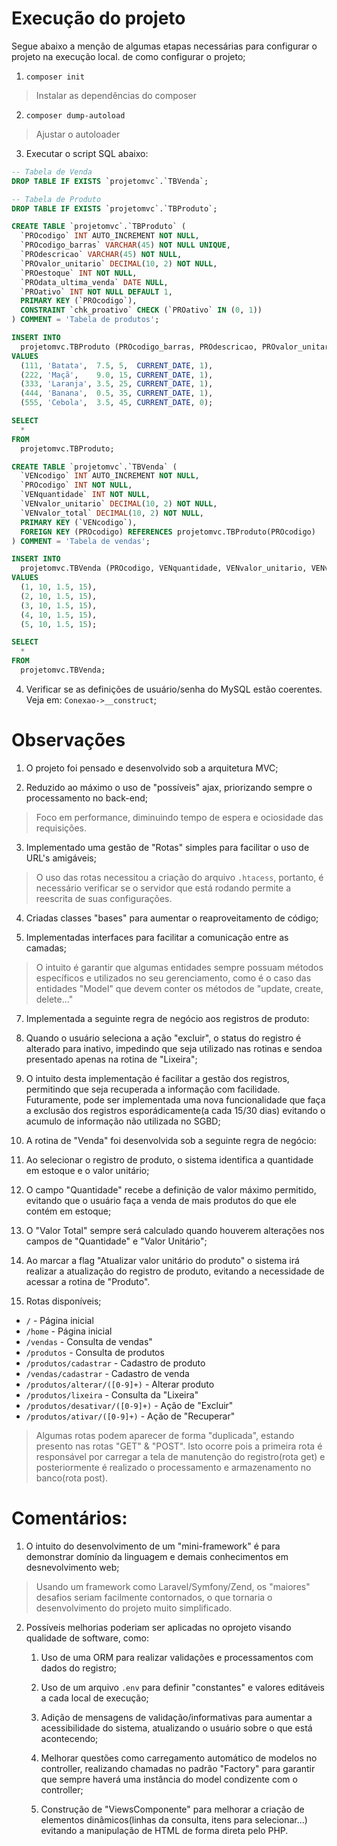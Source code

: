 # Execução do projeto

Segue abaixo a menção de algumas etapas necessárias para configurar o projeto na execução local. de como configurar o projeto;

1. `composer init`
> Instalar as dependências do composer

2. `composer dump-autoload`
> Ajustar o autoloader

3. Executar o script SQL abaixo:

``` SQL
-- Tabela de Venda
DROP TABLE IF EXISTS `projetomvc`.`TBVenda`;

-- Tabela de Produto
DROP TABLE IF EXISTS `projetomvc`.`TBProduto`;

CREATE TABLE `projetomvc`.`TBProduto` (
  `PROcodigo` INT AUTO_INCREMENT NOT NULL,
  `PROcodigo_barras` VARCHAR(45) NOT NULL UNIQUE,
  `PROdescricao` VARCHAR(45) NOT NULL,
  `PROvalor_unitario` DECIMAL(10, 2) NOT NULL,
  `PROestoque` INT NOT NULL,
  `PROdata_ultima_venda` DATE NULL,
  `PROativo` INT NOT NULL DEFAULT 1,
  PRIMARY KEY (`PROcodigo`),
  CONSTRAINT `chk_proativo` CHECK (`PROativo` IN (0, 1))
) COMMENT = 'Tabela de produtos';

INSERT INTO
  projetomvc.TBProduto (PROcodigo_barras, PROdescricao, PROvalor_unitario, PROestoque, PROdata_ultima_venda, PROativo)
VALUES
  (111, 'Batata',  7.5, 5,  CURRENT_DATE, 1),
  (222, 'Maçã',    9.0, 15, CURRENT_DATE, 1),
  (333, 'Laranja', 3.5, 25, CURRENT_DATE, 1),
  (444, 'Banana',  0.5, 35, CURRENT_DATE, 1),
  (555, 'Cebola',  3.5, 45, CURRENT_DATE, 0);

SELECT
  *
FROM
  projetomvc.TBProduto;

CREATE TABLE `projetomvc`.`TBVenda` (
  `VENcodigo` INT AUTO_INCREMENT NOT NULL,
  `PROcodigo` INT NOT NULL,
  `VENquantidade` INT NOT NULL,
  `VENvalor_unitario` DECIMAL(10, 2) NOT NULL,
  `VENvalor_total` DECIMAL(10, 2) NOT NULL,
  PRIMARY KEY (`VENcodigo`),
  FOREIGN KEY (PROcodigo) REFERENCES projetomvc.TBProduto(PROcodigo)
) COMMENT = 'Tabela de vendas';

INSERT INTO
  projetomvc.TBVenda (PROcodigo, VENquantidade, VENvalor_unitario, VENvalor_total)
VALUES
  (1, 10, 1.5, 15),
  (2, 10, 1.5, 15),
  (3, 10, 1.5, 15),
  (4, 10, 1.5, 15),
  (5, 10, 1.5, 15);

SELECT
  *
FROM
  projetomvc.TBVenda;
```

4. Verificar se as definições de usuário/senha do MySQL estão coerentes. Veja em: `Conexao->__construct`;

# Observações

1. O projeto foi pensado e desenvolvido sob a arquitetura MVC;

2. Reduzido ao máximo o uso de "possíveis" ajax, priorizando sempre o processamento no back-end;
> Foco em performance, diminuindo tempo de espera e ociosidade das requisições.

3. Implementado uma gestão de "Rotas" simples para facilitar o uso de URL's amigáveis;
> O uso das rotas necessitou a criação do arquivo `.htacess`, portanto, é necessário verificar se o servidor que está rodando permite a reescrita de suas configurações.

4. Criadas classes "bases" para aumentar o reaproveitamento de código;

5. Implementadas interfaces para facilitar a comunicação entre as camadas;
> O intuito é garantir que algumas entidades sempre possuam métodos específicos e utilizados no seu gerenciamento, como é o caso das entidades "Model" que devem conter os métodos de "update, create, delete..."

7. Implementada a seguinte regra de negócio aos registros de produto: 
  1. Quando o usuário seleciona a ação "excluir", o status do registro é alterado para inativo, impedindo que seja utilizado nas rotinas e sendoa presentado apenas na rotina de "Lixeira";

  2. O intuito desta implementação é facilitar a gestão dos registros, permitindo que seja recuperada a informação com facilidade. Futuramente, pode ser implementada uma nova funcionalidade que faça a exclusão dos registros esporádicamente(a cada 15/30 dias) evitando o acumulo de informação não utilizada no SGBD;

8. A rotina de "Venda" foi desenvolvida sob a seguinte regra de negócio:
  1. Ao selecionar o registro de produto, o sistema identifica a quantidade em estoque e o valor unitário;
  
  2. O campo "Quantidade" recebe a definição de valor máximo permitido, evitando que o usuário faça a venda de mais produtos do que ele contém em estoque;
  
  3. O "Valor Total" sempre será calculado quando houverem alterações nos campos de "Quantidade" e "Valor Unitário";
  
  4. Ao marcar a flag "Atualizar valor unitário do produto" o sistema irá realizar a atualização do registro de produto, evitando a necessidade de acessar a rotina de "Produto".

9. Rotas disponíveis; 
  - `/`                            - Página inicial
  - `/home`                        - Página inicial
  - `/vendas`                      - Consulta de vendas"
  - `/produtos`                    - Consulta de produtos
  - `/produtos/cadastrar`          - Cadastro de produto
  - `/vendas/cadastrar`            - Cadastro de venda
  - `/produtos/alterar/([0-9]+)`   - Alterar produto
  - `/produtos/lixeira`            - Consulta da "Lixeira"
  - `/produtos/desativar/([0-9]+)` - Ação de "Excluir"
  - `/produtos/ativar/([0-9]+)`    - Ação de "Recuperar"
> Algumas rotas podem aparecer de forma "duplicada", estando presento nas rotas "GET" & "POST". Isto ocorre pois a primeira rota é responsável por carregar a tela de manutenção do registro(rota get) e posteriormente é realizado o processamento e armazenamento no banco(rota post).

# Comentários: 

1. O intuito do desenvolvimento de um "mini-framework" é para demonstrar domínio da linguagem e demais conhecimentos em desnevolvimento web;
> Usando um framework como Laravel/Symfony/Zend, os "maiores" desafios seriam facilmente contornados, o que tornaria o desenvolvimento do projeto muito simplificado.

2. Possíveis melhorias poderiam ser aplicadas no oprojeto visando qualidade de software, como:

   1. Uso de uma ORM para realizar validações e processamentos com dados do registro;

   2. Uso de um arquivo `.env` para definir "constantes" e valores editáveis a cada local de execução;
   
   3. Adição de mensagens de validação/informativas para aumentar a acessibilidade do sistema, atualizando o usuário sobre o que está acontecendo;
   
   4. Melhorar questões como carregamento automático de modelos no controller, realizando chamadas no padrão "Factory" para garantir que sempre haverá uma instância do model condizente com o controller;
   
   5. Construção de "ViewsComponente" para melhorar a criação de elementos dinâmicos(linhas da consulta, itens para selecionar...) evitando a manipulação de HTML de forma direta pelo PHP.